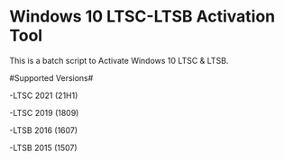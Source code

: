 # Windows 10 LTSC-LTSB Activation Tool
This is a batch script to Activate Windows 10 LTSC & LTSB.

#Supported Versions#

-LTSC 2021 (21H1)

-LTSC 2019 (1809)

-LTSB 2016 (1607)

-LTSB 2015 (1507)
